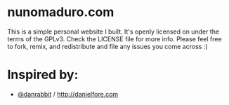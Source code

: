 # nunomaduro.com
This is a simple personal website I built. It's openly licensed on under the terms of the GPLv3. Check the LICENSE file for more info. Please feel free to fork, remix, and redistribute and file any issues you come across :)

# Inspired by:
+ [@danrabbit](https://github.com/danrabbit) / http://danielfore.com